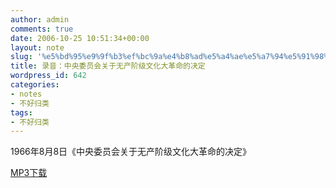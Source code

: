 ```yaml
---
author: admin
comments: true
date: 2006-10-25 10:51:34+00:00
layout: note
slug: '%e5%bd%95%e9%9f%b3%ef%bc%9a%e4%b8%ad%e5%a4%ae%e5%a7%94%e5%91%98%e4%bc%9a%e5%85%b3%e4%ba%8e%e6%97%a0%e4%ba%a7%e9%98%b6%e7%ba%a7%e6%96%87%e5%8c%96%e5%a4%a7%e9%9d%a9%e5%91%bd%e7%9a%84%e5%86%b3%e5%ae%9a'
title: 录音：中央委员会关于无产阶级文化大革命的决定
wordpress_id: 642
categories:
- notes
- 不好归类
tags:
- 不好归类
---
```


1966年8月8日《中央委员会关于无产阶级文化大革命的决定》

[MP3下载](http://www.wangpei.net/blog/wp-content/uploads/2006/10/19660808_wenge.mp3)
